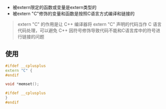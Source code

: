 - 被extern限定的函数或变量是extern类型的
- 被extern "C"修饰的变量和函数是按照C语言方式编译和链接的  
>extern "C" 的作用是让 C++ 编译器将 extern "C" 声明的代码当作 C 语言代码处理，可以避免 C++ 因符号修饰导致代码不能和C语言库中的符号进行链接的问题

## 使用  
```cpp
#ifdef __cplusplus
extern "C" {
#endif

void *memset();

#ifdef __cplusplus
}
#endif

```